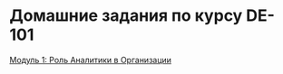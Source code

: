 # Домашние задания по курсу DE-101
[Модуль 1: Роль Аналитики в Организации](https://github.com/OOMorozova/datalearn/tree/main/Module01)
